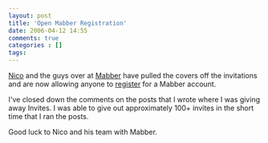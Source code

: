 ```yaml
---
layout: post
title: 'Open Mabber Registration'
date: 2006-04-12 14:55
comments: true
categories : []
tags:
---
```

<a href="http://lumma.de/">Nico</a> and the guys over at <a href="http://mabber.com">Mabber</a> have pulled the covers off the invitations and are now allowing anyone to <a href="http://invite.mabber.com/register.php?mabber_reg_lang=en">register</a> for a Mabber account.

I've closed down the comments on the posts that I wrote where I was giving away Invites. I was able to give out approximately 100+ invites in the short time that I ran the posts.

Good luck to Nico and his team with Mabber.

